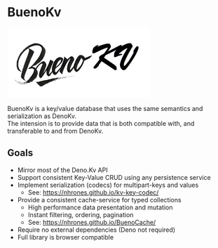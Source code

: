 # BuenoKv
![Alt text](Bueno.jpg)   

BuenoKv is a key/value database that uses the same semantics and serialization as DenoKv.    
The intension is to provide data that is both compatible with, and transferable to and from DenoKv.

## Goals
- Mirror most of the Deno.Kv API 
- Support consistent Key-Value CRUD using any persistence service 
- Implement serialization (codecs) for multipart-keys and values
  - See:  https://nhrones.github.io/kv-key-codec/ 
- Provide a consistent cache-service for typed collections
  - High performance data presentation and mutation
  - Instant filtering, ordering, pagination
  - See: https://nhrones.github.io/BuenoCache/
- Require no external dependencies (Deno not required)
- Full library is browser compatible


